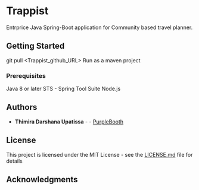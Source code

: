 # Trappist

Entrprice Java Spring-Boot application for Community based travel planner.

## Getting Started

git pull <Trappist_github_URL>
Run as a maven project

### Prerequisites
Java 8 or later
STS - Spring Tool Suite
Node.js

## Authors

* **Thimira Darshana Upatissa** -  - [PurpleBooth](https://github.com/thimirac)

## License

This project is licensed under the MIT License - see the [LICENSE.md](LICENSE.md) file for details

## Acknowledgments


